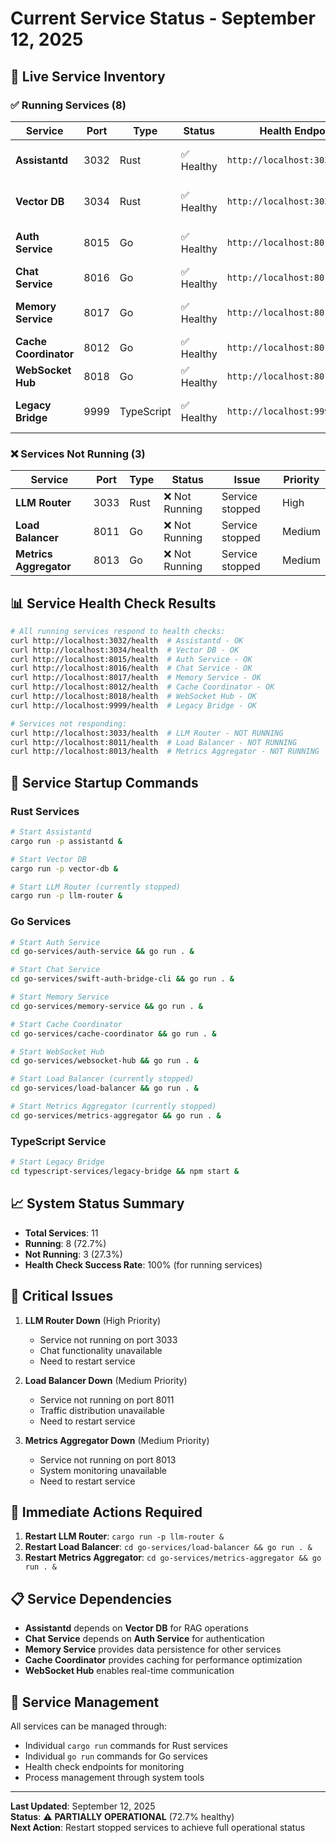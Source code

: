 # Current Service Status - September 12, 2025

## 🎯 **Live Service Inventory**

### **✅ Running Services (8)**

| Service               | Port | Type       | Status     | Health Endpoint                | Description                        |
| --------------------- | ---- | ---------- | ---------- | ------------------------------ | ---------------------------------- |
| **Assistantd**        | 3032 | Rust       | ✅ Healthy | `http://localhost:3032/health` | Parameter analytics and processing |
| **Vector DB**         | 3034 | Rust       | ✅ Healthy | `http://localhost:3034/health` | Vector operations and storage      |
| **Auth Service**      | 8015 | Go         | ✅ Healthy | `http://localhost:8015/health` | Authentication and authorization   |
| **Chat Service**      | 8016 | Go         | ✅ Healthy | `http://localhost:8016/health` | Swift auth bridge CLI              |
| **Memory Service**    | 8017 | Go         | ✅ Healthy | `http://localhost:8017/health` | Data persistence and retrieval     |
| **Cache Coordinator** | 8012 | Go         | ✅ Healthy | `http://localhost:8012/health` | Distributed caching layer          |
| **WebSocket Hub**     | 8018 | Go         | ✅ Healthy | `http://localhost:8018/health` | Real-time communication            |
| **Legacy Bridge**     | 9999 | TypeScript | ✅ Healthy | `http://localhost:9999/health` | Minimal functionality bridge       |

### **❌ Services Not Running (3)**

| Service                | Port | Type | Status         | Issue           | Priority |
| ---------------------- | ---- | ---- | -------------- | --------------- | -------- |
| **LLM Router**         | 3033 | Rust | ❌ Not Running | Service stopped | High     |
| **Load Balancer**      | 8011 | Go   | ❌ Not Running | Service stopped | Medium   |
| **Metrics Aggregator** | 8013 | Go   | ❌ Not Running | Service stopped | Medium   |

## 📊 **Service Health Check Results**

```bash
# All running services respond to health checks:
curl http://localhost:3032/health  # Assistantd - OK
curl http://localhost:3034/health  # Vector DB - OK
curl http://localhost:8015/health  # Auth Service - OK
curl http://localhost:8016/health  # Chat Service - OK
curl http://localhost:8017/health  # Memory Service - OK
curl http://localhost:8012/health  # Cache Coordinator - OK
curl http://localhost:8018/health  # WebSocket Hub - OK
curl http://localhost:9999/health  # Legacy Bridge - OK

# Services not responding:
curl http://localhost:3033/health  # LLM Router - NOT RUNNING
curl http://localhost:8011/health  # Load Balancer - NOT RUNNING
curl http://localhost:8013/health  # Metrics Aggregator - NOT RUNNING
```

## 🔧 **Service Startup Commands**

### **Rust Services**

```bash
# Start Assistantd
cargo run -p assistantd &

# Start Vector DB
cargo run -p vector-db &

# Start LLM Router (currently stopped)
cargo run -p llm-router &
```

### **Go Services**

```bash
# Start Auth Service
cd go-services/auth-service && go run . &

# Start Chat Service
cd go-services/swift-auth-bridge-cli && go run . &

# Start Memory Service
cd go-services/memory-service && go run . &

# Start Cache Coordinator
cd go-services/cache-coordinator && go run . &

# Start WebSocket Hub
cd go-services/websocket-hub && go run . &

# Start Load Balancer (currently stopped)
cd go-services/load-balancer && go run . &

# Start Metrics Aggregator (currently stopped)
cd go-services/metrics-aggregator && go run . &
```

### **TypeScript Service**

```bash
# Start Legacy Bridge
cd typescript-services/legacy-bridge && npm start &
```

## 📈 **System Status Summary**

- **Total Services**: 11
- **Running**: 8 (72.7%)
- **Not Running**: 3 (27.3%)
- **Health Check Success Rate**: 100% (for running services)

## 🚨 **Critical Issues**

1. **LLM Router Down** (High Priority)

   - Service not running on port 3033
   - Chat functionality unavailable
   - Need to restart service

2. **Load Balancer Down** (Medium Priority)

   - Service not running on port 8011
   - Traffic distribution unavailable
   - Need to restart service

3. **Metrics Aggregator Down** (Medium Priority)
   - Service not running on port 8013
   - System monitoring unavailable
   - Need to restart service

## 🎯 **Immediate Actions Required**

1. **Restart LLM Router**: `cargo run -p llm-router &`
2. **Restart Load Balancer**: `cd go-services/load-balancer && go run . &`
3. **Restart Metrics Aggregator**: `cd go-services/metrics-aggregator && go run . &`

## 📋 **Service Dependencies**

- **Assistantd** depends on **Vector DB** for RAG operations
- **Chat Service** depends on **Auth Service** for authentication
- **Memory Service** provides data persistence for other services
- **Cache Coordinator** provides caching for performance optimization
- **WebSocket Hub** enables real-time communication

## 🔄 **Service Management**

All services can be managed through:

- Individual `cargo run` commands for Rust services
- Individual `go run` commands for Go services
- Health check endpoints for monitoring
- Process management through system tools

---

**Last Updated**: September 12, 2025  
**Status**: ⚠️ **PARTIALLY OPERATIONAL** (72.7% healthy)  
**Next Action**: Restart stopped services to achieve full operational status
